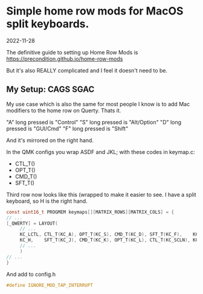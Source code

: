 
# Simple home row mods for MacOS split keyboards.
2022-11-28


The definitive guide to setting up Home Row Mods is https://precondition.github.io/home-row-mods

But it's also REALLY complicated and I feel it doesn't need to be.


## My Setup: CAGS SGAC

My use case which is also the same for most people I know is to add Mac modifiers to the home row on Querty.
Thats it.

"A" long pressed is "Control"
"S" long pressed is "Alt/Option"
"D" long pressed is "GUI/Cmd"
"F" long pressed is "Shift"

And it's mirrored on the right hand.

In the QMK configs you wrap ASDF and JKL; with these codes in keymap.c:
 - CTL_T()
 - OPT_T()
 - CMD_T()
 - SFT_T()

Third row now looks like this (wrapped to make it easier to see.
I have a split keyboard, so H is the right hand.

```C
const uint16_t PROGMEM keymaps[][MATRIX_ROWS][MATRIX_COLS] = {
// ...
[_QWERTY] = LAYOUT(
     // ...
     KC_LCTL, CTL_T(KC_A), OPT_T(KC_S), CMD_T(KC_D), SFT_T(KC_F),    KC_G, 
     KC_H,    SFT_T(KC_J), CMD_T(KC_K), OPT_T(KC_L), CTL_T(KC_SCLN), KC_QUOT,
     // ...
     )
// ...
}
```

And add to config.h
```C
#define IGNORE_MOD_TAP_INTERRUPT
```
